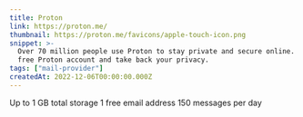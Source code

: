 ```yaml
---
title: Proton
link: https://proton.me/
thumbnail: https://proton.me/favicons/apple-touch-icon.png
snippet: >-
  Over 70 million people use Proton to stay private and secure online. Get a
  free Proton account and take back your privacy.
tags: ["mail-provider"]
createdAt: 2022-12-06T00:00:00.000Z
---
```

Up to 1 GB total storage
1 free email address
150 messages per day